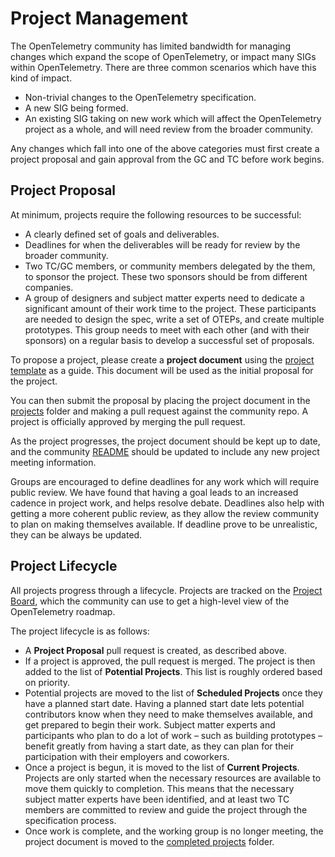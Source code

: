 # Project Management

The OpenTelemetry community has limited bandwidth for managing changes which expand the scope of OpenTelemetry, or impact many SIGs within OpenTelemetry. There are three common scenarios which have this kind of impact.
* Non-trivial changes to the OpenTelemetry specification.
* A new SIG being formed.
* An existing SIG taking on new work which will affect the OpenTelemetry project as a whole, and will need review from the broader community.

Any changes which fall into one of the above categories must first create a project proposal and gain approval from the GC and TC before work begins.

## Project Proposal

At minimum, projects require the following resources to be successful:

* A clearly defined set of goals and deliverables.
* Deadlines for when the deliverables will be ready for review by the broader community.
* Two TC/GC members, or community members delegated by the them, to sponsor the project.
  These two sponsors should be from different companies.
* A group of designers and subject matter experts need to dedicate a significant amount of their work time to the project. These participants are needed to design the spec, write a set of OTEPs, and create multiple prototypes. This group needs to meet with each other (and with their sponsors) on a regular basis to develop a successful set of proposals.

To propose a project, please create a **project document** using the [project template](project-template.md) as a guide. This document will be used as the initial proposal for the project.

You can then submit the proposal by placing the project document in the [projects](projects/) folder and making a pull request against the community repo. A project is officially approved by merging the pull request.

As the project progresses, the project document should be kept up to date, and the community [README](README.md) should be updated to include any new project meeting information.

Groups are encouraged to define deadlines for any work which will require public review. We have found that having a goal leads to an increased cadence in project work, and helps resolve debate. Deadlines also help with getting a more coherent public review, as they allow the review community to plan on making themselves available. If deadline prove to be unrealistic, they can be always be updated.

## Project Lifecycle

All projects progress through a lifecycle. Projects are tracked on the [Project Board](https://github.com/orgs/open-telemetry/projects/29), which the community can use to get a high-level view of the OpenTelemetry roadmap.

The project lifecycle is as follows:

* A **Project Proposal** pull request is created, as described above.
* If a project is approved, the pull request is merged. The project is then added to the list of **Potential Projects**. This list is roughly ordered based on priority.
* Potential projects are moved to the list of **Scheduled Projects** once they have a planned start date. Having a planned start date lets potential contributors know when they need to make themselves available, and get prepared to begin their work. Subject matter experts and participants who plan to do a lot of work – such as building prototypes – benefit greatly from having a start date, as they can plan for their participation with their employers and coworkers.
* Once a project is begun, it is moved to the list of **Current Projects**. Projects are only started when the necessary resources are available to move them quickly to completion. This means that the necessary subject matter experts have been identified, and at least two TC members are committed to review and guide the project through the specification process.
* Once work is complete, and the working group is no longer meeting, the project document is moved to the [completed projects](projects/completed-projects/) folder.
